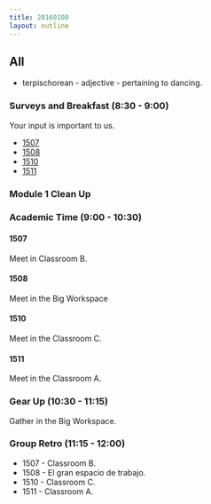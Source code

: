 ```yaml
---
title: 20160108
layout: outline
---
```


## All

* terpischorean - adjective - pertaining to dancing.

### Surveys and Breakfast (8:30 - 9:00)

Your input is important to us.

* [1507](https://docs.google.com/forms/d/1YcqKNRCXTFI_6qnMu8uFbvr6kL1iHEQBhTEgMJFQblI/viewform)
* [1508](http://goo.gl/forms/Sfj4L2WIH3)
* [1510](https://docs.google.com/a/casimircreative.com/forms/d/1M_cAQ_kSMlCwLyqfO1li4HFi8ynFB2l-sBGcdDhCw-E/viewform)
* [1511]()

### Module 1 Clean Up

### Academic Time (9:00 - 10:30)

#### 1507

Meet in Classroom B.

#### 1508

Meet in the Big Workspace

#### 1510

Meet in the Classroom C.

#### 1511

Meet in the Classroom A.

### Gear Up (10:30 - 11:15)

Gather in the Big Workspace.

### Group Retro (11:15 - 12:00)

* 1507 - Classroom B.
* 1508 - El gran espacio de trabajo.
* 1510 - Classroom C.
* 1511 - Classroom A.
